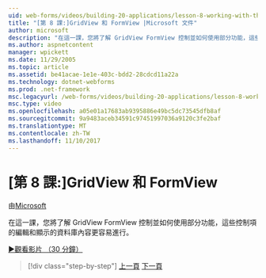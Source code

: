 ```yaml
---
uid: web-forms/videos/building-20-applications/lesson-8-working-with-the-gridview-and-formview
title: "[第 8 課:]GridView 和 FormView |Microsoft 文件"
author: microsoft
description: "在這一課，您將了解 GridView FormView 控制並如何使用部分功能，這些控制項的編輯和顯示..."
ms.author: aspnetcontent
manager: wpickett
ms.date: 11/29/2005
ms.topic: article
ms.assetid: be41acae-1e1e-403c-bdd2-28cdcd11a22a
ms.technology: dotnet-webforms
ms.prod: .net-framework
msc.legacyurl: /web-forms/videos/building-20-applications/lesson-8-working-with-the-gridview-and-formview
msc.type: video
ms.openlocfilehash: a05e01a17683ab9395886e49bc5dc73545dfb8af
ms.sourcegitcommit: 9a9483aceb34591c97451997036a9120c3fe2baf
ms.translationtype: MT
ms.contentlocale: zh-TW
ms.lasthandoff: 11/10/2017
---
```

<a name="lesson-8-working-with-the-gridview-and-formview"></a>[第 8 課:]GridView 和 FormView
====================
由[Microsoft](https://github.com/microsoft)

在這一課，您將了解 GridView FormView 控制並如何使用部分功能，這些控制項的編輯和顯示的資料庫內容更容易進行。

[&#9654;觀看影片 （30 分鐘）](https://channel9.msdn.com/Blogs/ASP-NET-Site-Videos/lesson-8-working-with-the-gridview-and-formview)

>[!div class="step-by-step"]
[上一頁](lesson-7-databinding-to-user-interface-controls.md)
[下一頁](watch-aspnet-development-in-action.md)
